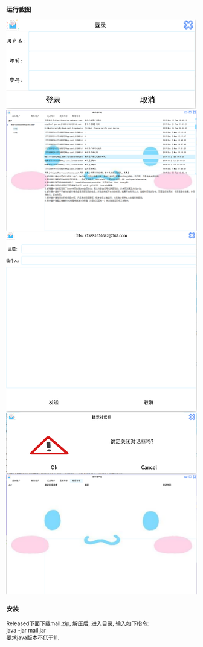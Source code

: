 ### 运行截图
![登录](运行截图/登录.png)   
![登录后](运行截图/登录后.png)   
![发送邮件](运行截图/发送邮件.png)   
![退出提示](运行截图/退出提示.png)   
![主界面](运行截图/主界面.png)   
### 安装
Released下面下载mail.zip, 解压后, 进入目录, 输入如下指令:  
java -jar mail.jar  
要求java版本不低于11.